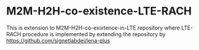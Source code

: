 # M2M-H2H-co-existence-LTE-RACH

This is extension to M2M-H2H-co-exixtence-in-LTE repository where LTE-RACH procedure is implemented 
by extending the repository by https://github.com/signetlabdei/lena-plus 


